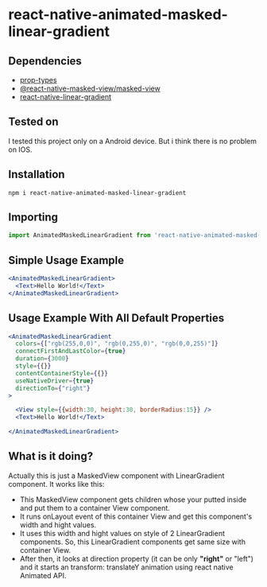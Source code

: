 # react-native-animated-masked-linear-gradient

## Dependencies
- [prop-types](https://github.com/facebook/prop-types)
- [@react-native-masked-view/masked-view](https://github.com/react-native-masked-view/masked-view)
- [react-native-linear-gradient](https://github.com/react-native-linear-gradient/react-native-linear-gradient)

## Tested on
I tested this project only on a Android device. But i think there is no problem on IOS.

## Installation
`npm i react-native-animated-masked-linear-gradient`

## Importing
```javascript
import AnimatedMaskedLinearGradient from 'react-native-animated-masked-linear-gradient';
```

## Simple Usage Example
```jsx
<AnimatedMaskedLinearGradient>
  <Text>Hello World!</Text>
</AnimatedMaskedLinearGradient>
```

## Usage Example With All Default Properties
```jsx
<AnimatedMaskedLinearGradient
  colors={["rgb(255,0,0)", "rgb(0,255,0)", "rgb(0,0,255)"]}
  connectFirstAndLastColor={true}
  duration={3000}
  style={{}}
  contentContainerStyle={{}}
  useNativeDriver={true}
  directionTo={"right"}
>

  <View style={{width:30, height:30, borderRadius:15}} />
  <Text>Hello World!</Text>

</AnimatedMaskedLinearGradient>
```

## What is it doing?
Actually this is just a MaskedView component with LinearGradient component. It works like this:
- This MaskedView component gets children whose your putted inside and put them to a container View component. 
- It runs onLayout event of this container View and get this component's width and hight values.
- It uses this width and hight values on style of 2 LinearGradient components. So, this LinearGradient components get same size with container View. 
- After then, it looks at direction property (it can be only **"right"** or "left") and it starts an transform: translateY animation using react native Animated API.